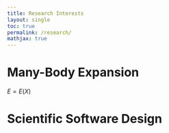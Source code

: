 ```yaml
---
title: Research Interests
layout: single
toc: true
permalink: /research/
mathjax: true
---
```


# Many-Body Expansion

$E = E(X)$

# Scientific Software Design